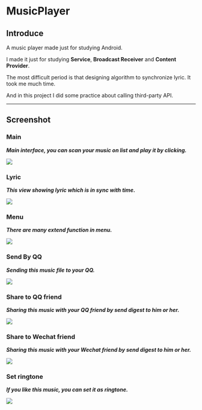 # MusicPlayer

## Introduce

A music player made just for studying Android.

I made it just for studying **Service**, **Broadcast Receiver** and **Content Provider**.

The most difficult period is that designing algorithm to synchronize lyric. It took me much time.

And in this project I did some practice about calling third-party API.

----

## Screenshot

### **Main**

***Main interface, you can scan your music on list and play it by clicking.***

![](image/main.jpg?raw=true)

### **Lyric**

***This view showing lyric which is in sync with time.***

![](image/lyric.jpg?raw=true)

### **Menu**

***There are many extend function in menu.***

![](image/menu.jpg?raw=true)

### **Send By QQ**

***Sending this music file to your QQ.***

![](image/sendByQQ.jpg?raw=true)

### **Share to QQ friend**

***Sharing this music with your QQ friend by send digest to him or her.***

![](image/shareToQQFriend.jpg?raw=true)

### **Share to Wechat friend**

***Sharing this music with your Wechat friend by send digest to him or her.***

![](image/shareToWechatFriend.jpg?raw=true)

### **Set ringtone**

***If you like this music, you can set it as ringtone.***

![](image/setAsRingtone.jpg?raw=true)
